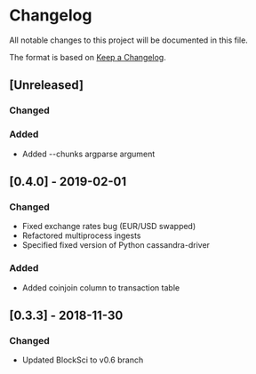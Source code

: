# Changelog
All notable changes to this project will be documented in this file.

The format is based on [Keep a Changelog](https://keepachangelog.com/en/1.0.0/).

## [Unreleased]
### Changed
### Added
- Added --chunks argparse argument

## [0.4.0] - 2019-02-01
### Changed
- Fixed exchange rates bug (EUR/USD swapped)
- Refactored multiprocess ingests
- Specified fixed version of Python cassandra-driver
### Added
- Added coinjoin column to transaction table

## [0.3.3] - 2018-11-30
### Changed
- Updated BlockSci to v0.6 branch
